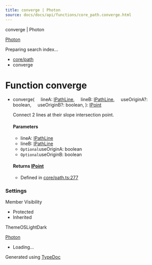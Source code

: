 ```yaml
---
title: converge | Photon
source: docs/docs/api/functions/core_path.converge.html
---
```


converge | Photon

[Photon](../index.md)




Preparing search index...

* [core/path](../modules/core_path.md)
* converge

# Function converge

* converge(
      lineA: [IPathLine](../interfaces/core_schema.IPathLine.md),
      lineB: [IPathLine](../interfaces/core_schema.IPathLine.md),
      useOriginA?: boolean,
      useOriginB?: boolean,
  ): [IPoint](../interfaces/core_schema.IPoint.md)

  Connect 2 lines at their slope intersection point.

  #### Parameters

  + lineA: [IPathLine](../interfaces/core_schema.IPathLine.md)
  + lineB: [IPathLine](../interfaces/core_schema.IPathLine.md)
  + `Optional`useOriginA: boolean
  + `Optional`useOriginB: boolean

  #### Returns [IPoint](../interfaces/core_schema.IPoint.md)

  + Defined in [core/path.ts:277](https://github.com/mwhite454/photon/blob/main/packages/photon/src/core/path.ts#L277)

### Settings

Member Visibility

* Protected
* Inherited

ThemeOSLightDark

[Photon](../index.md)

* Loading...

Generated using [TypeDoc](https://typedoc.org/)
